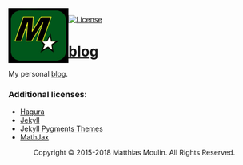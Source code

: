 <img align="left" src="https://github.com/matt77hias/matt77hias.github.io/blob/master/res/Picture.jpg" width="120px"/>

[![License][s1]][li]

[s1]: https://img.shields.io/badge/licence-No%20Licence-blue.svg
[li]: https://raw.githubusercontent.com/matt77hias/matt77hias.github.io/master/LICENSE.txt

# [blog](http://matt77hias.github.io/blog)
My personal [blog](http://matt77hias.github.io/blog).

### Additional licenses:
* [Hagura](https://github.com/sharu725/hagura/blob/gh-pages/LICENCE.md)
* [Jekyll](https://github.com/jekyll/jekyll/blob/master/LICENSE)
* [Jekyll Pygments Themes](https://github.com/jwarby/jekyll-pygments-themes/blob/master/UNLICENSE.txt)
* [MathJax](https://github.com/mathjax/MathJax/blob/master/LICENSE)

<p align="center">Copyright © 2015-2018 Matthias Moulin. All Rights Reserved.</p>
